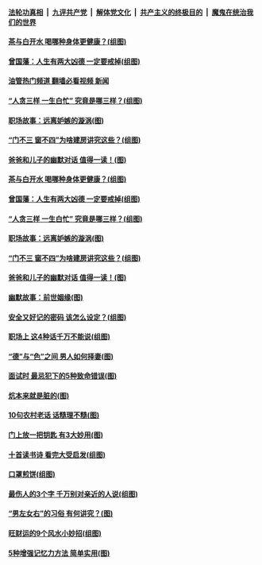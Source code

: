 ####  [法轮功真相](../../../../basic/blob/master/README.md?t=06132201) &nbsp;|&nbsp; [九评共产党](../../../../9ping.md/blob/master/README.md?t=06132201) &nbsp;|&nbsp; [解体党文化](../../../../jtdwh.md/blob/master/README.md?t=06132201)  &nbsp;|&nbsp; [共产主义的终极目的](../../../../gczydzjmd.md/blob/master/README.md?t=06132201) &nbsp;|&nbsp; [魔鬼在统治我们的世界](../../../../mgztzwmdsj.md/blob/master/README.md?t=06132201) 

#### [茶与白开水 喝哪种身体更健康？(组图)](../pages/p8/1007049.md?t=06132201) 

#### [曾国藩：人生有两大凶德 一定要戒掉(组图)](../pages/p8/1008987.md?t=06132201) 

#### [油管热门频道 翻墙必看视频 新闻](http://45.76.130.85:81/youtube.html?06132201)

#### [“人贪三样 一生白忙” 究竟是哪三样？(组图)](../pages/p8/1008742.md?t=06132201) 

#### [职场故事：远离妒嫉的漩涡(图)](../pages/p8/1008813.md?t=06132201) 

#### [“门不三 窗不四”为啥建房讲究这些？(组图)](../pages/p8/1007129.md?t=06132201) 

#### [爸爸和儿子的幽默对话 值得一读！(图)](../pages/p8/1008745.md?t=06132201) 

#### [茶与白开水 喝哪种身体更健康？(组图)](../pages/p8/1007049.md?t=06132201) 

#### [曾国藩：人生有两大凶德 一定要戒掉(组图)](../pages/p8/1008987.md?t=06132201) 

#### [“人贪三样 一生白忙” 究竟是哪三样？(组图)](../pages/p8/1008742.md?t=06132201) 

#### [职场故事：远离妒嫉的漩涡(图)](../pages/p8/1008813.md?t=06132201) 

#### [“门不三 窗不四”为啥建房讲究这些？(组图)](../pages/p8/1007129.md?t=06132201) 

#### [爸爸和儿子的幽默对话 值得一读！(图)](../pages/p8/1008745.md?t=06132201) 

#### [幽默故事：前世姻缘(图)](../pages/p8/1008733.md?t=06132201) 

#### [安全又好记的密码 该怎么设定？(组图)](../pages/p8/1007916.md?t=06132201) 

#### [职场上 这4种话千万不能说(组图)](../pages/p8/1008728.md?t=06132201) 

#### [“德”与“色”之间 男人如何择妻(图)](../pages/p8/1008722.md?t=06132201) 

#### [面试时 最忌犯下的5种致命错误(图)](../pages/p8/1008773.md?t=06132201) 

#### [炕本来就是脏的(图)](../pages/p8/1008547.md?t=06132201) 

#### [10句农村老话 话糙理不糙(图)](../pages/p8/1008265.md?t=06132201) 

#### [门上放一把钥匙 有3大妙用(图)](../pages/p8/1008684.md?t=06132201) 

#### [十首读书诗 看完大受启发(组图)](../pages/p8/1008549.md?t=06132201) 

#### [口罩煎饼(组图)](../pages/p8/1008541.md?t=06132201) 

#### [最伤人的3个字 千万别对亲近的人说(组图)](../pages/p8/1008653.md?t=06132201) 

#### [“男左女右”的习俗 有何讲究？(图)](../pages/p8/1007311.md?t=06132201) 

#### [旺财运的9个风水小妙招(组图)](../pages/p8/1008110.md?t=06132201) 

#### [5种增强记忆力方法 简单实用(图)](../pages/p8/1008392.md?t=06132201) 

<img src='http://gfw-breaker.win/goodnews/indexes/p8.md' width='0px' height='0px'/>
